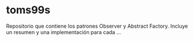 # toms99s
Repositorio que contiene los patrones Observer y Abstract Factory. Incluye un resumen y una implementación para cada …
